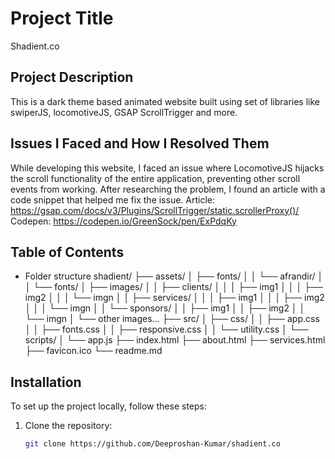 # Project Title

Shadient.co

## Project Description
This is a dark theme based animated website built using set of libraries like swiperJS, locomotiveJS, GSAP ScrollTrigger and more.

## Issues I Faced and How I Resolved Them

While developing this website, I faced an issue where LocomotiveJS hijacks the scroll functionality of the entire application, preventing other scroll events from working. After researching the problem, I found an article with a code snippet that helped me fix the issue.
Article: https://gsap.com/docs/v3/Plugins/ScrollTrigger/static.scrollerProxy()/
Codepen: https://codepen.io/GreenSock/pen/ExPdqKy

## Table of Contents
- Folder structure
shadient/ ├── assets/ │ ├── fonts/ │ │ └── afrandir/ │ │ └── fonts/ │ ├── images/ │ │ ├── clients/ │ │ │ ├── img1 │ │ │ ├── img2 │ │ │ └── imgn │ │ ├── services/ │ │ │ ├── img1 │ │ │ ├── img2 │ │ │ └── imgn │ │ └── sponsors/ │ │ ├── img1 │ │ ├── img2 │ │ └── imgn │ └── other images... ├── src/ │ ├── css/ │ │ ├── app.css │ │ ├── fonts.css │ │ ├── responsive.css │ │ └── utility.css │ └── scripts/ │ └── app.js ├── index.html ├── about.html ├── services.html ├── favicon.ico └── readme.md

## Installation

To set up the project locally, follow these steps:

1. Clone the repository:
   ```bash
   git clone https://github.com/Deeproshan-Kumar/shadient.co
